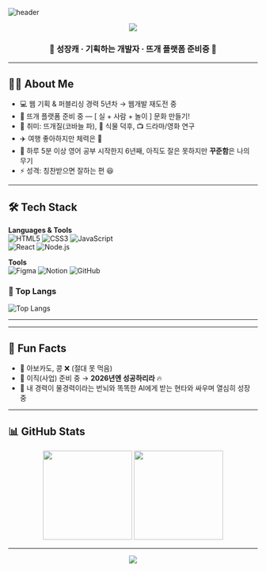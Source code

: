 <!--## Hi there 👋-->

<!--
**KimDay366/KimDay366** is a ✨ _special_ ✨ repository because its `README.md` (this file) appears on your GitHub profile.

Here are some ideas to get you started:

- 🔭 I’m currently working on ...
- 🌱 I’m currently learning ...
- 👯 I’m looking to collaborate on ...
- 🤔 I’m looking for help with ...
- 💬 Ask me about ...
- 📫 How to reach me: ...
- 😄 Pronouns: ...
- ⚡ Fun fact: ...
-->

![header](https://capsule-render.vercel.app/api?type=rounded&color=gradient&height=250&text=Hello+World%21&fontSize=60&fontAlign=50&fontAlignY=45&desc=%EA%B8%B0%ED%9A%8D%ED%95%98%EA%B3%A0+%EA%B0%9C%EB%B0%9C%ED%95%98%EB%8A%94+%EA%B9%80%EB%8D%B0%EC%9D%B4+%EC%9E%85%EB%8B%88%EB%8B%A4+%F0%9F%98%89&descSize=30&descAlign=50&descAlignY=70)

<!-- 상단 배너 -->
<p align="center">
  <img src="https://capsule-render.vercel.app/api?type=waving&color=0:FDCB82,100:F27BAA&height=200&section=header&text=Hi!%20I'm%20JS✨&fontSize=50&fontColor=ffffff&animation=fadeIn" />
</p>

<!-- 인사 -->
<h3 align="center"> 🌸 성장캐 · 기획하는 개발자 · 뜨개 플랫폼 준비중 🌸 </h3>

---

## 🙋‍♀️ About Me  
- 💻 웹 기획 & 퍼블리싱 경력 5년차 → 웹개발 재도전 중  
- 🎨 뜨개 플랫폼 준비 중 — [ 실 + 사람 + 놀이 ] 문화 만들기!  
- 🧶 취미: 뜨개질(코바늘 파), 🌿 식물 덕후, 📺 드라마/영화 연구  
- ✈️ 여행 좋아하지만 체력은 🐥  
- 🌱 하루 5분 이상 영어 공부 시작한지 6년째, 아직도 잘은 못하지만 **꾸준함**은 나의 무기  
- ⚡ 성격: 칭찬받으면 잘하는 편 😆  

---

## 🛠️ Tech Stack  

<div>

**Languages & Tools**  
![HTML5](https://img.shields.io/badge/HTML5-E34F26.svg?style=for-the-badge&logo=html5&logoColor=white) 
![CSS3](https://img.shields.io/badge/CSS3-1572B6.svg?style=for-the-badge&logo=css3&logoColor=white) 
![JavaScript](https://img.shields.io/badge/JavaScript-F7DF1E.svg?style=for-the-badge&logo=javascript&logoColor=black)  
![React](https://img.shields.io/badge/React-61DAFB.svg?style=for-the-badge&logo=react&logoColor=black) 
![Node.js](https://img.shields.io/badge/Node.js-339933.svg?style=for-the-badge&logo=nodedotjs&logoColor=white)  

**Tools**  
![Figma](https://img.shields.io/badge/Figma-F24E1E.svg?style=for-the-badge&logo=figma&logoColor=white) 
![Notion](https://img.shields.io/badge/Notion-000000.svg?style=for-the-badge&logo=notion&logoColor=white) 
![GitHub](https://img.shields.io/badge/GitHub-181717.svg?style=for-the-badge&logo=github&logoColor=white)  


### 🚌 Top Langs
![Top Langs](https://github-readme-stats.vercel.app/api/top-langs/?username=Kimday366&layout=compact)


</div>

---

<!-- ## 🚀 Current Project
✨ **YarnPle(얀플)**  
> "실(Yarn)과 사람이(people) 만나서 놀(play)다"  
실 비교 플랫폼 → 실 덕후 커뮤니티 → 대형 오프라인 카페까지 확장 예정   -->

---

## 🌈 Fun Facts
- 🤯 아보카도, 콩 ❌ (절대 못 먹음)  
- 🧩 이직(사업) 준비 중 → **2026년엔 성공하리라** 🔥  
- 🎢 내 경력이 물경력이라는 번뇌와 똑똑한 AI에게 받는 현타와 싸우며 열심히 성장 중  

---

## 📊 GitHub Stats  

<p align="center">
  <img src="https://github-readme-stats.vercel.app/api?username=YOUR_GITHUB_ID&show_icons=true&theme=radical&hide_border=true" height="180em"/>
  <img src="https://github-readme-stats.vercel.app/api/top-langs/?username=YOUR_GITHUB_ID&layout=compact&theme=radical&hide_border=true" height="180em"/>
</p>

---

<!-- 하단 배너 -->
<p align="center">
  <img src="https://capsule-render.vercel.app/api?type=waving&color=0:F27BAA,100:8EC5FC&height=150&section=footer"/>
</p>

